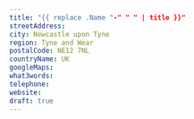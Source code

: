 ```yaml
---
title: "{{ replace .Name "-" " " | title }}"
streetAddress: 
city: Newcastle upon Tyne
region: Tyne and Wear
postalCode: NE12 7NL
countryName: UK
googleMaps: 
what3words: 
telephone: 
website: 
draft: true
---
```

